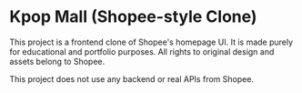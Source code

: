 # Kpop Mall (Shopee-style Clone)

This project is a frontend clone of Shopee's homepage UI.
It is made purely for educational and portfolio purposes.
All rights to original design and assets belong to Shopee.

This project does not use any backend or real APIs from Shopee.
